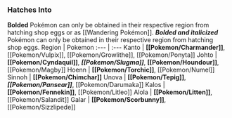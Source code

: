 ### Hatches Into
**Bolded** Pokémon can only be obtained in their respective region from hatching shop eggs or as [[Wandering Pokémon]]. ***Bolded and italicized*** Pokémon can only be obtained in their respective region from hatching shop eggs.
Region | Pokemon
:--- | :---
Kanto | **[[Pokemon/Charmander]]**, [[Pokemon/Vulpix]], [[Pokemon/Growlithe]], [[Pokemon/Ponyta]]
Johto | **[[Pokemon/Cyndaquil]]**, _**[[Pokemon/Slugma]]**_, **[[Pokemon/Houndour]]**, [[Pokemon/Magby]]
Hoenn | **[[Pokemon/Torchic]]**, [[Pokemon/Numel]]
Sinnoh | **[[Pokemon/Chimchar]]**
Unova | **[[Pokemon/Tepig]]**, _**[[Pokemon/Pansear]]**_, [[Pokemon/Darumaka]]
Kalos | **[[Pokemon/Fennekin]]**, [[Pokemon/Litleo]]
Alola | **[[Pokemon/Litten]]**, [[Pokemon/Salandit]]
Galar | **[[Pokemon/Scorbunny]]**, [[Pokemon/Sizzlipede]]